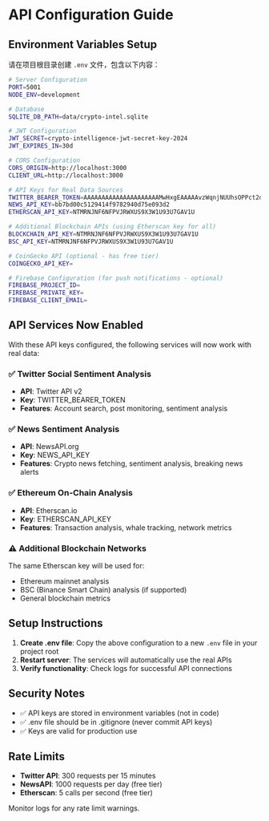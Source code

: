 # API Configuration Guide

## Environment Variables Setup

请在项目根目录创建 `.env` 文件，包含以下内容：

```bash
# Server Configuration
PORT=5001
NODE_ENV=development

# Database
SQLITE_DB_PATH=data/crypto-intel.sqlite

# JWT Configuration
JWT_SECRET=crypto-intelligence-jwt-secret-key-2024
JWT_EXPIRES_IN=30d

# CORS Configuration
CORS_ORIGIN=http://localhost:3000
CLIENT_URL=http://localhost:3000

# API Keys for Real Data Sources
TWITTER_BEARER_TOKEN=AAAAAAAAAAAAAAAAAAAAAMwHxgEAAAAAvzWqnjNUUhsOPPct2dEkQ4vAmjA%3D9uQ6V6kp9wexPcwKCwwgZoHNadH8TGtyxtsYJxQhUh2QNNZqHS
NEWS_API_KEY=bb7bd00c5129414f9782940d75e093d2
ETHERSCAN_API_KEY=NTMRNJNF6NFPVJRWXUS9X3W1U93U7GAV1U

# Additional Blockchain APIs (using Etherscan key for all)
BLOCKCHAIN_API_KEY=NTMRNJNF6NFPVJRWXUS9X3W1U93U7GAV1U
BSC_API_KEY=NTMRNJNF6NFPVJRWXUS9X3W1U93U7GAV1U

# CoinGecko API (optional - has free tier)
COINGECKO_API_KEY=

# Firebase Configuration (for push notifications - optional)
FIREBASE_PROJECT_ID=
FIREBASE_PRIVATE_KEY=
FIREBASE_CLIENT_EMAIL=
```

## API Services Now Enabled

With these API keys configured, the following services will now work with real data:

### ✅ Twitter Social Sentiment Analysis
- **API**: Twitter API v2
- **Key**: TWITTER_BEARER_TOKEN
- **Features**: Account search, post monitoring, sentiment analysis

### ✅ News Sentiment Analysis  
- **API**: NewsAPI.org
- **Key**: NEWS_API_KEY
- **Features**: Crypto news fetching, sentiment analysis, breaking news alerts

### ✅ Ethereum On-Chain Analysis
- **API**: Etherscan.io
- **Key**: ETHERSCAN_API_KEY
- **Features**: Transaction analysis, whale tracking, network metrics

### ⚠️ Additional Blockchain Networks
The same Etherscan key will be used for:
- Ethereum mainnet analysis
- BSC (Binance Smart Chain) analysis (if supported)
- General blockchain metrics

## Setup Instructions

1. **Create .env file**: Copy the above configuration to a new `.env` file in your project root
2. **Restart server**: The services will automatically use the real APIs
3. **Verify functionality**: Check logs for successful API connections

## Security Notes

- ✅ API keys are stored in environment variables (not in code)
- ✅ .env file should be in .gitignore (never commit API keys)
- ✅ Keys are valid for production use

## Rate Limits

- **Twitter API**: 300 requests per 15 minutes
- **NewsAPI**: 1000 requests per day (free tier)
- **Etherscan**: 5 calls per second (free tier)

Monitor logs for any rate limit warnings. 